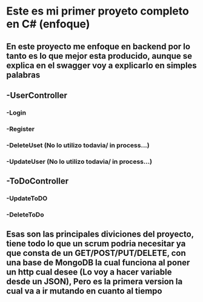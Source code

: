 # Este es mi primer proyeto completo en C# (enfoque)
## En este proyecto me enfoque en backend por lo tanto es lo que mejor esta producido, aunque se explica en el swagger voy a explicarlo en simples palabras

## -UserController
###     -Login
###     -Register
###     -DeleteUset (No lo utilizo todavia/ in process...)
###     -UpdateUser (No lo utilizo todavia/ in process...)
##  -ToDoController
###     -UpdateToDO
###     -DeleteToDo

## Esas son las principales diviciones del proyecto, tiene todo lo que un scrum podria necesitar ya que consta de un GET/POST/PUT/DELETE, con una base de MongoDB la cual funciona al poner un http cual desee (Lo voy a hacer variable desde un JSON), Pero es la primera version la cual va a ir mutando en cuanto al tiempo
